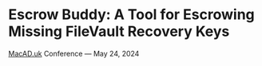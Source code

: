 # Escrow Buddy: A Tool for Escrowing Missing FileVault Recovery Keys

[MacAD.uk](https://macad.uk/) Conference — May 24, 2024

